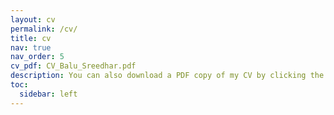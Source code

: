 ```yaml
---
layout: cv
permalink: /cv/
title: cv
nav: true
nav_order: 5
cv_pdf: CV_Balu_Sreedhar.pdf
description: You can also download a PDF copy of my CV by clicking the icon above.
toc:
  sidebar: left
---
```

